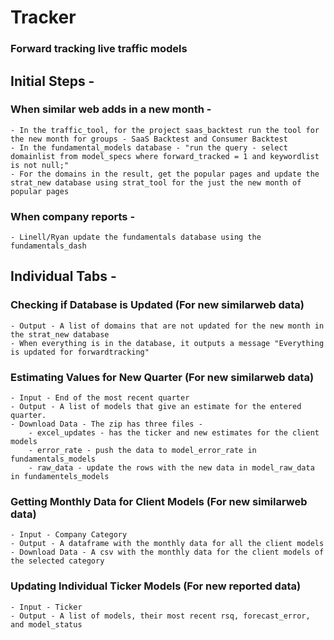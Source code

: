 # Tracker

 ### Forward tracking live traffic models

## Initial Steps - 
 ### When similar web adds in a new month -
	- In the traffic_tool, for the project saas_backtest run the tool for the new month for groups - SaaS Backtest and Consumer Backtest
	- In the fundamental_models database - "run the query - select domainlist from model_specs where forward_tracked = 1 and keywordlist is not null;"
	- For the domains in the result, get the popular pages and update the strat_new database using strat_tool for the just the new month of popular pages

 ### When company reports -
	- Linell/Ryan update the fundamentals database using the fundamentals_dash

## Individual Tabs -

 ### Checking if Database is Updated (For new similarweb data)
	- Output - A list of domains that are not updated for the new month in the strat_new database
	- When everything is in the database, it outputs a message "Everything is updated for forwardtracking"

 ### Estimating Values for New Quarter (For new similarweb data)
	- Input - End of the most recent quarter
	- Output - A list of models that give an estimate for the entered quarter.
	- Download Data - The zip has three files - 
		- excel_updates - has the ticker and new estimates for the client models
		- error_rate - push the data to model_error_rate in fundamentals_models
		- raw_data - update the rows with the new data in model_raw_data in fundamentels_models

 ### Getting Monthly Data for Client Models (For new similarweb data)
	- Input - Company Category
	- Output - A dataframe with the monthly data for all the client models
	- Download Data - A csv with the monthly data for the client models of the selected category 	

 ### Updating Individual Ticker Models (For new reported data)
	- Input - Ticker
	- Output - A list of models, their most recent rsq, forecast_error, and model_status
